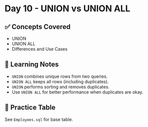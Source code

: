 # Day 10 - UNION vs UNION ALL

## ✅ Concepts Covered
- UNION
- UNION ALL
- Differences and Use Cases

## 🧠 Learning Notes
- `UNION` combines unique rows from two queries.
- `UNION ALL` keeps all rows (including duplicates).
- `UNION` performs sorting and removes duplicates.
- Use `UNION ALL` for better performance when duplicates are okay.

## 📌 Practice Table
See `Employees.sql` for base table.
